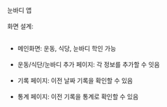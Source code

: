 눈바디 앱 </br>
</br>
화면 설계: </br>
</br>
- 메인화면: 운동, 식당, 눈바디 학인 가능 </br>
  </br>
- 운동/식단/눈바디 추가 페이지: 각 정보를 추가할 수 잇음 </br>
  </br>
- 기록 페이지: 이전 날짜 기록을 확인할 수 있음 </br>
  </br>
- 통계 페이지: 이전 기록을 통계로 확인할 수 있음 </br>